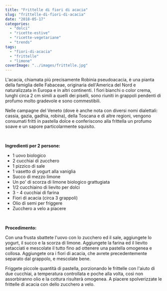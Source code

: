 ```yaml
---
title: "Frittelle di fiori di acacia"
slug: "frittelle-di-fiori-di-acacia"
date: "2018-05-17"
categories: 
  - "dolci"
  - "ricette-estive"
  - "ricette-vegetariane"
  - "trends"
tags: 
  - "fiori-di-acacia"
  - "frittelle"
  - "limone"
coverImage: "../images/frittelle.jpg"
---
```


L'acacia, chiamata più precisamente Robinia pseudoacacia, è una pianta della famiglia delle Fabaceae, originaria dell'America del Nord e naturalizzata in Europa e in altri continenti. I fiori bianchi o color crema, lunghi circa 2 cm simili a quelli dei piselli, sono riuniti in grappoli pendenti di profumo molto gradevole e sono commestibili.

Nelle campagne del Veneto (dove è anche nota con diversi nomi dialettali: cassia, gazìa, gadhìa, robina), della Toscana e di altre regioni, vengono consumati fritti in pastella dolce e conferiscono alla frittella un profumo soave e un sapore particolarmente squisito.

 

**Ingredienti per 2 persone:**

- 1 uovo biologico
- 2 cucchiai di zucchero
- 1 pizzico di sale
- 1 vasetto di yogurt alla vaniglia
- Succo di mezzo limone
- Un po' di scorza di limone biologico grattugiata
- 1/2 cucchiaino di lievito per dolci
- 3 - 4 cucchiai di farina
- Fiori di acacia (circa 3 grappoli)
- Olio di semi per friggere
- Zucchero a velo a piacere

 

**Procedimento:**

Con una frusta sbattete l'uovo con lo zucchero ed il sale, aggiungete lo yogurt, il succo e la scorza di limone. Aggiungete la farina ed il lievito setacciati e mescolate il tutto fino ad ottenere una pastella omogenea e collosa. Aggiungete ora i fiori di acacia, che avrete precedentemente separato dal grappolo, e mescolate bene.

Friggete piccole quantità di pastella, porzionando le frittelle con l'aiuto di due cucchiai, a temperatura controllata e poche alla volta, così non assorbiranno olio e la cottura risulterà omogenea. A piacere spolverizzate le frittelle di acacia con dello zucchero a velo.

